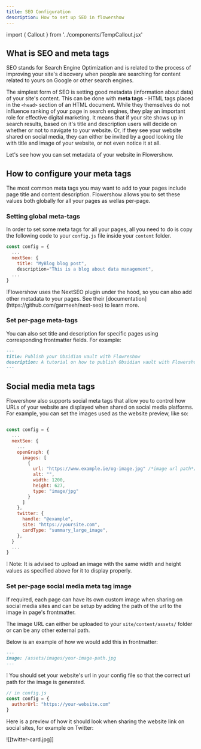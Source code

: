 ```yaml
---
title: SEO Configuration
description: How to set up SEO in flowershow
---
```

import { Callout } from '../components/TempCallout.jsx'

## What is SEO and meta tags

SEO stands for Search Engine Optimization and is related to the process of improving your site's discovery when people are searching for content related to yours on Google or other search engines.

The simplest form of SEO is setting good metadata (information about data) of your site's content. This can be done with **meta tags** - HTML tags placed in the `<head>` section of an HTML document. While they themselves do not influence ranking of your page in search engines, they play an important role for effective digital marketing. It means that if your site shows up in search results, based on it's title and description users will decide on whether or not to navigate to your website. Or, if they see your website shared on social media, they can either be invited by a good looking tile with title and image of your website, or not even notice it at all.

Let's see how you can set metadata of your website in Flowershow.

## How to configure your meta tags

The most common meta tags you may want to add to your pages include page title and content description. Flowershow allows you to set these values both globally for all your pages as wellas per-page.

### Setting global meta-tags

In order to set some meta tags for all your pages, all you need to do is copy the following code to your `config.js` file inside your `content` folder.

```js
const config = {
  ...
  nextSeo: {
    title: "MyBlog blog post",
    description="This is a blog about data management",
  ...
}
```

<Callout>
❕Flowershow uses the NextSEO plugin under the hood, so you can also add other metadata to your pages. See their [documentation](https://github.com/garmeeh/next-seo) to learn more.
</Callout>

### Set per-page meta-tags

You can also set title and description for specific pages using corresponding frontmatter fields. For example:

```md
---
title: Publish your Obsidian vault with Flowreshow
description: A tutorial on how to publish Obsidian vault with Flowershow
---
```

## Social media meta tags

Flowershow also supports social meta tags that allow you to control how URLs of your website are displayed when shared on social media platforms. For example, you can set the images used as the website preview, like so:

```js

const config = {
  ...
  nextSeo: {
    ...
    openGraph: {
      images: [
        {
          url: "https://www.example.ie/og-image.jpg" /*image url path*/,
          alt: "",
          width: 1200,
          height: 627,
          type: "image/jpg"
        }
      ]
    },
    twitter: {
      handle: "@example",
      site: "https://yoursite.com",
      cardType: "summary_large_image",
    },
  }
  ...
}
```

<Callout>
❕ Note: It is advised to upload an image with the same width and height values as specified above for it to display properly.
</Callout>

### Set per-page social media meta tag image

If required, each page can have its own custom image when sharing on social media sites and can be setup by adding the path of the url to the image in page's frontmatter. 

The image URL can either be uploaded to your `site/content/assets/` folder or can be any other external path.

Below is an example of how we would add this in frontmatter:

```markdown
---
image: /assets/images/your-image-path.jpg
---
```

<Callout>
❕ You should set your website's url in your config file so that the correct url path for the image is generated.
</Callout>

```js
// in config.js
const config = {
  authorUrl: "https://your-website.com"
}
```

Here is a preview of how it should look when sharing the website link on social sites, for example on Twitter:

![[twitter-card.jpg]]
